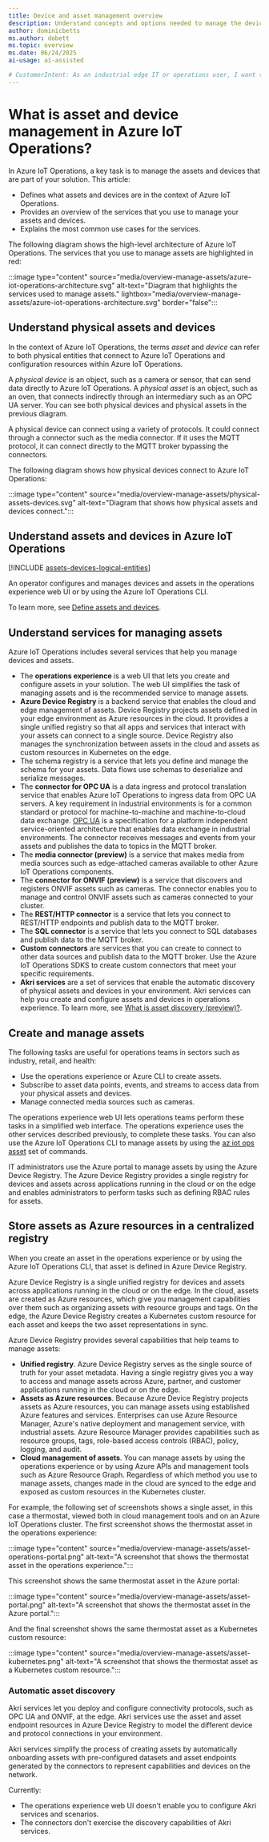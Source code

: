 ```yaml
---
title: Device and asset management overview
description: Understand concepts and options needed to manage the devices and assets that are part of your Azure IoT Operations solution.
author: dominicbetts
ms.author: dobett
ms.topic: overview
ms.date: 06/24/2025
ai-usage: ai-assisted

# CustomerIntent: As an industrial edge IT or operations user, I want to understand the key components in the Azure IoT Operations for managing devices and assets, so that I can effectively manage the devices and assets in my solution. 
---
```


# What is asset and device management in Azure IoT Operations?

In Azure IoT Operations, a key task is to manage the assets and devices that are part of your solution. This article:

- Defines what assets and devices are in the context of Azure IoT Operations.
- Provides an overview of the services that you use to manage your assets and devices.
- Explains the most common use cases for the services.

The following diagram shows the high-level architecture of Azure IoT Operations. The services that you use to manage assets are highlighted in red:

<!-- Art Library Source# ConceptArt-0-000-067 -->

:::image type="content" source="media/overview-manage-assets/azure-iot-operations-architecture.svg" alt-text="Diagram that highlights the services used to manage assets." lightbox="media/overview-manage-assets/azure-iot-operations-architecture.svg" border="false":::

## Understand physical assets and devices

In the context of Azure IoT Operations, the terms *asset* and *device* can refer to both physical entities that connect to Azure IoT Operations and configuration resources within Azure IoT Operations.

A *physical device* is an object, such as a camera or sensor, that can send data directly to Azure IoT Operations. A *physical asset* is an object, such as an oven, that connects indirectly through an intermediary such as an OPC UA server. You can see both physical devices and physical assets in the previous diagram.

A physical device can connect using a variety of protocols. It could connect through a connector such as the media connector. If it uses the MQTT protocol, it can connect directly to the MQTT broker bypassing the connectors.

The following diagram shows how physical devices connect to Azure IoT Operations:

:::image type="content" source="media/overview-manage-assets/physical-assets-devices.svg" alt-text="Diagram that shows how physical assets and devices connect.":::

<!--
```mermaid
graph LR
    subgraph Physical devices and assets
        D2[Device connects directly to<br>the edge-based MQTT broker]
        D3[Physical device such as an<br>ONVIF compliant camera]
        D4[OPC UA server]
        D5[Physical asset<br>such as an oven]
    end

    subgraph IoT Operations edge cluster
        B2[MQTT broker]
        B3[Connectors such as<br>OPC UA or ONVIF]
    end

    D2 -- Publish --&gt; B2

    B3 -- Publish --&gt; B2
    D3 -- Communicates using ONVIF protocol --&gt; B3
    D4 -- Communicates using OPC UA protocol --&gt; B3
    D5 --&gt; D4
```
-->

## Understand assets and devices in Azure IoT Operations

[!INCLUDE [assets-devices-logical-entities](../includes/assets-devices-logical-entities.md)]

An operator configures and manages devices and assets in the operations experience web UI or by using the Azure IoT Operations CLI.

To learn more, see [Define assets and devices](concept-assets-devices.md).

## Understand services for managing assets

Azure IoT Operations includes several services that help you manage devices and assets.

- The **operations experience** is a web UI that lets you create and configure assets in your solution. The web UI simplifies the task of managing assets and is the recommended service to manage assets.
- **Azure Device Registry** is a backend service that enables the cloud and edge management of assets. Device Registry projects assets defined in your edge environment as Azure resources in the cloud. It provides a single unified registry so that all apps and services that interact with your assets can connect to a single source. Device Registry also manages the synchronization between assets in the cloud and assets as custom resources in Kubernetes on the edge.
- The schema registry is a service that lets you define and manage the schema for your assets. Data flows use schemas to deserialize and serialize messages.
- The **connector for OPC UA** is a data ingress and protocol translation service that enables Azure IoT Operations to ingress data from OPC UA servers. A key requirement in industrial environments is for a common standard or protocol for machine-to-machine and machine-to-cloud data exchange. [OPC UA](https://opcfoundation.org/about/opc-technologies/opc-ua/) is a specification for a platform independent service-oriented architecture that enables data exchange in industrial environments. The connector receives messages and events from your assets and publishes the data to topics in the MQTT broker.
- The **media connector (preview)** is a service that makes media from media sources such as edge-attached cameras available to other Azure IoT Operations components.
- The **connector for ONVIF (preview)** is a service that discovers and registers ONVIF assets such as cameras. The connector enables you to manage and control ONVIF assets such as cameras connected to your cluster.
- The **REST/HTTP connector** is a service that lets you connect to REST/HTTP endpoints and publish data to the MQTT broker.
- The **SQL connector** is a service that lets you connect to SQL databases and publish data to the MQTT broker.
- **Custom connectors** are services that you can create to connect to other data sources and publish data to the MQTT broker. Use the Azure IoT Operations SDKS to create custom connectors that meet your specific requirements.
- **Akri services** are a set of services that enable the automatic discovery of physical assets and devices in your environment. Akri services can help you create and configure assets and devices in operations experience. To learn more, see [What is asset discovery (preview)?](overview-akri.md).

## Create and manage assets

The following tasks are useful for operations teams in sectors such as industry, retail, and health:

- Use the operations experience or Azure CLI to create assets.
- Subscribe to asset data points, events, and streams to access data from your physical assets and devices.
- Manage connected media sources such as cameras.

The operations experience web UI lets operations teams perform these tasks in a simplified web interface. The operations experience uses the other services described previously, to complete these tasks. You can also use the Azure IoT Operations CLI to manage assets by using the [az iot ops asset](/cli/azure/iot/ops/asset) set of commands.

IT administrators use the Azure portal to manage assets by using the Azure Device Registry. The Azure Device Registry provides a single registry for devices and assets across applications running in the cloud or on the edge and enables administrators to perform tasks such as defining RBAC rules for assets.

## Store assets as Azure resources in a centralized registry

When you create an asset in the operations experience or by using the Azure IoT Operations CLI, that asset is defined in Azure Device Registry.

Azure Device Registry is a single unified registry for devices and assets across applications running in the cloud or on the edge. In the cloud, assets are created as Azure resources, which give you management capabilities over them such as organizing assets with resource groups and tags. On the edge, the Azure Device Registry creates a Kubernetes custom resource for each asset and keeps the two asset representations in sync.

Azure Device Registry provides several capabilities that help teams to manage assets:

- **Unified registry**. Azure Device Registry serves as the single source of truth for your asset metadata. Having a single registry gives you a way to access and manage assets across Azure, partner, and customer applications running in the cloud or on the edge.
- **Assets as Azure resources**. Because Azure Device Registry projects assets as Azure resources, you can manage assets using established Azure features and services. Enterprises can use Azure Resource Manager, Azure's native deployment and management service, with industrial assets. Azure Resource Manager provides capabilities such as resource groups, tags, role-based access controls (RBAC), policy, logging, and audit.
- **Cloud management of assets**. You can manage assets by using the operations experience or by using Azure APIs and management tools such as Azure Resource Graph. Regardless of which method you use to manage assets, changes made in the cloud are synced to the edge and exposed as custom resources in the Kubernetes cluster.

For example, the following set of screenshots shows a single asset, in this case a thermostat, viewed both in cloud management tools and on an Azure IoT Operations cluster. The first screenshot shows the thermostat asset in the operations experience:

:::image type="content" source="media/overview-manage-assets/asset-operations-portal.png" alt-text="A screenshot that shows the thermostat asset in the operations experience.":::

This screenshot shows the same thermostat asset in the Azure portal:

:::image type="content" source="media/overview-manage-assets/asset-portal.png" alt-text="A screenshot that shows the thermostat asset in the Azure portal.":::

And the final screenshot shows the same thermostat asset as a Kubernetes custom resource:

:::image type="content" source="media/overview-manage-assets/asset-kubernetes.png" alt-text="A screenshot that shows the thermostat asset as a Kubernetes custom resource.":::

### Automatic asset discovery

Akri services let you deploy and configure connectivity protocols, such as OPC UA and ONVIF, at the edge. Akri services use the asset and asset endpoint resources in Azure Device Registry to model the different device and protocol connections in your environment.

Akri services simplify the process of creating assets by automatically onboarding assets with pre-configured datasets and asset endpoints generated by the connectors to represent capabilities and devices on the network.

Currently:

- The operations experience web UI doesn't enable you to configure Akri services and scenarios.
- The connectors don't exercise the discovery capabilities of Akri services.
